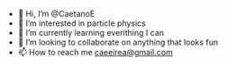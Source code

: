 - 👋 Hi, I’m @CaetanoE
- 👀 I’m interested in particle physics
- 🌱 I’m currently learning everithing I can
- 💞️ I’m looking to collaborate on anything that looks fun
- 📫 How to reach me caeeirea@gmail.com

<!---
CaetanoE/CaetanoE is a ✨ special ✨ repository because its `README.md` (this file) appears on your GitHub profile.
You can click the Preview link to take a look at your changes.
--->
